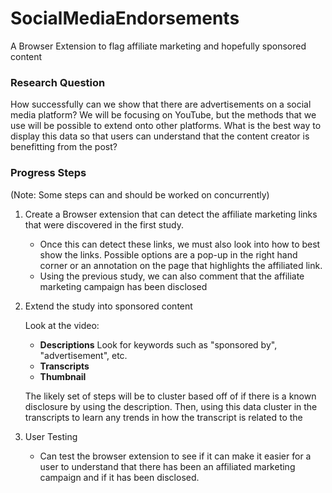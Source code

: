 # SocialMediaEndorsements
A Browser Extension to flag affiliate marketing and hopefully sponsored content


### Research Question
How successfully can we show that there are advertisements on a social media platform? We will be focusing on YouTube, but the methods that we use will be possible to extend onto other platforms. What is the best way to display this data so that users can understand that the content creator is benefitting from the post?


### Progress Steps
(Note: Some steps can and should be worked on concurrently)
1. Create a Browser extension that can detect the affiliate marketing links that were discovered in the first study. 
	* Once this can detect these links, we must also look into how to best show the links. Possible options are a pop-up in the right hand corner or an annotation on the page that highlights the affiliated link.
	* Using the previous study, we can also comment that the affiliate marketing campaign has been disclosed

2. Extend the study into sponsored content
	
	Look at the video:
	* **Descriptions** Look for keywords such as "sponsored by", "advertisement", etc.
	* **Transcripts**
	* **Thumbnail**

	The likely set of steps will be to cluster based off of if there is a known disclosure by using the description. Then, using this data cluster in the transcripts to learn any trends in how the transcript is related to the  

3. User Testing
	* Can test the browser extension to see if it can make it easier for a user to understand that there has been an affiliated marketing campaign and if it has been disclosed.
